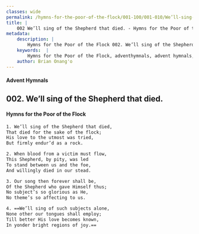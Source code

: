 ```yaml
---
classes: wide
permalink: /hymns-for-the-poor-of-the-flock/001-100/001-010/We’ll-sing-of-the-Shepherd-that-died/
title: |
    002 We’ll sing of the Shepherd that died. - Hymns for the Poor of the Flock
metadata:
    description: |
        Hymns for the Poor of the Flock 002. We’ll sing of the Shepherd that died.. We’ll sing of the Shepherd that died, That died for the sake of the flock; His love to the utmost was tried, But firmly endur’d as a rock. 
    keywords:  |
        Hymns for the Poor of the Flock, adventhymnals, advent hymnals, We’ll sing of the Shepherd that died., We’ll sing of the Shepherd that died,, 
    author: Brian Onang'o
---
```


#### Advent Hymnals
## 002. We’ll sing of the Shepherd that died.
####  Hymns for the Poor of the Flock

```txt
1. We’ll sing of the Shepherd that died,
That died for the sake of the flock;
His love to the utmost was tried,
But firmly endur’d as a rock.

2. When blood from a victim must flow,
This Shepherd, by pity, was led 
To stand between us and the foe,
And willingly died in our stead.

3. Our song then forever shall be,
Of the Shepherd who gave Himself thus; 
No subject’s so glorious as He,
No theme’s so affecting to us.

4. ==We’ll sing of such subjects alone,
None other our tongues shall employ; 
Till better His love becomes known,
In yonder bright regions of joy.==
```